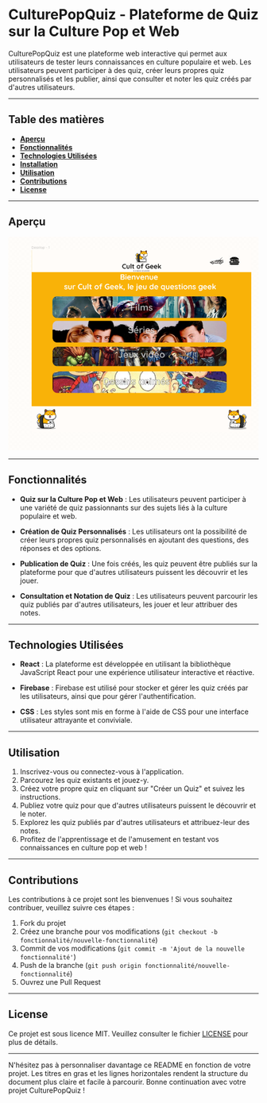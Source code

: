 # **CulturePopQuiz - Plateforme de Quiz sur la Culture Pop et Web**

CulturePopQuiz est une plateforme web interactive qui permet aux utilisateurs de tester leurs connaissances en culture populaire et web. Les utilisateurs peuvent participer à des quiz, créer leurs propres quiz personnalisés et les publier, ainsi que consulter et noter les quiz créés par d'autres utilisateurs.

---

## **Table des matières**

- [**Aperçu**](#aperçu)
- [**Fonctionnalités**](#fonctionnalités)
- [**Technologies Utilisées**](#technologies-utilisées)
- [**Installation**](#installation)
- [**Utilisation**](#utilisation)
- [**Contributions**](#contributions)
- [**License**](#license)

---

## **Aperçu**

![Aperçu de CulturePopQuiz](public/media/readme.png)

---

## **Fonctionnalités**

- **Quiz sur la Culture Pop et Web** : Les utilisateurs peuvent participer à une variété de quiz passionnants sur des sujets liés à la culture populaire et web.

- **Création de Quiz Personnalisés** : Les utilisateurs ont la possibilité de créer leurs propres quiz personnalisés en ajoutant des questions, des réponses et des options.

- **Publication de Quiz** : Une fois créés, les quiz peuvent être publiés sur la plateforme pour que d'autres utilisateurs puissent les découvrir et les jouer.

- **Consultation et Notation de Quiz** : Les utilisateurs peuvent parcourir les quiz publiés par d'autres utilisateurs, les jouer et leur attribuer des notes.

---

## **Technologies Utilisées**

- **React** : La plateforme est développée en utilisant la bibliothèque JavaScript React pour une expérience utilisateur interactive et réactive.

- **Firebase** : Firebase est utilisé pour stocker et gérer les quiz créés par les utilisateurs, ainsi que pour gérer l'authentification.

- **CSS** : Les styles sont mis en forme à l'aide de CSS pour une interface utilisateur attrayante et conviviale.

---

## **Utilisation**

1. Inscrivez-vous ou connectez-vous à l'application.
2. Parcourez les quiz existants et jouez-y.
3. Créez votre propre quiz en cliquant sur "Créer un Quiz" et suivez les instructions.
4. Publiez votre quiz pour que d'autres utilisateurs puissent le découvrir et le noter.
5. Explorez les quiz publiés par d'autres utilisateurs et attribuez-leur des notes.
6. Profitez de l'apprentissage et de l'amusement en testant vos connaissances en culture pop et web !

---

## **Contributions**

Les contributions à ce projet sont les bienvenues ! Si vous souhaitez contribuer, veuillez suivre ces étapes :

1. Fork du projet
2. Créez une branche pour vos modifications (`git checkout -b fonctionnalité/nouvelle-fonctionnalité`)
3. Commit de vos modifications (`git commit -m 'Ajout de la nouvelle fonctionnalité'`)
4. Push de la branche (`git push origin fonctionnalité/nouvelle-fonctionnalité`)
5. Ouvrez une Pull Request

---

## **License**

Ce projet est sous licence MIT. Veuillez consulter le fichier [LICENSE](LICENSE) pour plus de détails.

---

N'hésitez pas à personnaliser davantage ce README en fonction de votre projet. Les titres en gras et les lignes horizontales rendent la structure du document plus claire et facile à parcourir. Bonne continuation avec votre projet CulturePopQuiz !